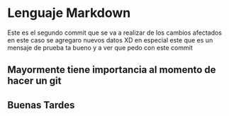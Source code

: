 # Lenguaje Markdown
Este es el segundo commit que se va a realizar de los cambios afectados en este caso se agregaro nuevos datos XD en especial este que es un mensaje de prueba ta bueno y a ver que pedo con este commit
## Mayormente tiene importancia al momento de hacer un git
## Buenas Tardes